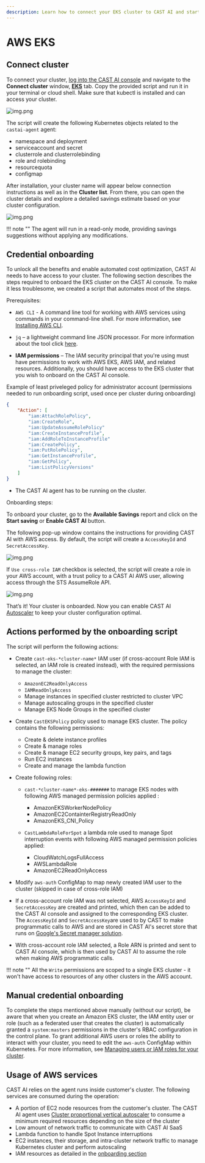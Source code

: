 ```yaml
---
description: Learn how to connect your EKS cluster to CAST AI and start optimizing your cloud costs.
---
```


# AWS EKS

## Connect cluster

To connect your cluster, [log into the CAST AI console](https://console.cast.ai/external-clusters/new) and navigate to the **Connect cluster** window, [**EKS**](https://console.cast.ai/external-clusters/new#eks) tab. Copy the provided script and run it in your terminal or cloud shell. Make sure that kubectl is installed and can access your cluster.

![img.png](../screenshots/connect-cluster-2.png)

The script will create the following Kubernetes objects related to the `castai-agent` agent:

- namespace and deployment
- serviceaccount and secret
- clusterrole and clusterrolebinding
- role and rolebinding
- resourcequota
- configmap

After installation, your cluster name will appear below connection instructions as well as in the **Cluster list**. From there, you can open the cluster details and explore a detailed savings estimate based on your cluster configuration.

![img.png](../screenshots/connect-cluster-3.png)

!!! note ""
    The agent will run in a read-only mode, providing savings suggestions without applying any modifications.

## Credential onboarding

To unlock all the benefits and enable automated cost optimization, CAST AI needs to have access to your cluster. The following
section describes the steps required to onboard the EKS cluster on the CAST AI console. To make it less troublesome, we created
a script that automates most of the steps.

Prerequisites:

- `AWS CLI` - A command line tool for working with AWS services using commands in your command-line shell. For more
  information, see [Installing AWS CLI](https://docs.aws.amazon.com/cli/latest/userguide/install-cliv2.html).

- `jq` – a lightweight command line JSON processor. For more information about the tool click [here](https://stedolan.github.io/jq/).

- **IAM permissions** – The IAM security principal that you're using must have permissions to work with AWS EKS, AWS IAM,
  and related resources. Additionally, you should have access to the EKS cluster that you wish to onboard on the CAST AI console.
  
Example of least priveleged policy for administrator account (permissions needed to run onboarding script, used once per cluster during onboarding)

```json
{
    "Action": [
        "iam:AttachRolePolicy",
        "iam:CreateRole",
        "iam:UpdateAssumeRolePolicy"
        "iam:CreateInstanceProfile",
        "iam:AddRoleToInstanceProfile"
        "iam:CreatePolicy",
        "iam:PutRolePolicy",
        "iam:GetInstanceProfile",
        "iam:GetPolicy",
        "iam:ListPolicyVersions"
    ]
}
```

- The CAST AI agent has to be running on the cluster.

Onboarding steps:

To onboard your cluster, go to the **Available Savings** report and click on the **Start saving** or **Enable CAST AI** button.

The following pop-up window contains the instructions for providing CAST AI with AWS access. By default, the script will create a `AccessKeyId` and `SecretAccessKey`.

![img.png](../screenshots/connect-cluster-6.png)

If `Use cross-role IAM` checkbox is selected, the script will create a role in your AWS account, with a trust policy to a CAST AI AWS user, allowing access through the STS AssumeRole API.

![img.png](../screenshots/connect-cluster-5.png)

That’s it! Your cluster is onboarded. Now you can enable CAST AI [Autoscaler](../../product-overview/console/autoscaler.md) to keep your cluster configuration optimal.

## Actions performed by the onboarding script

The script will perform the following actions:

- Create `cast-eks-*cluster-name*` IAM user (if cross-account Role IAM is selected, an IAM role is created instead), with the required permissions to manage the cluster:
    - `AmazonEC2ReadOnlyAccess`
    - `IAMReadOnlyAccess`
    - Manage instances in specified cluster restricted to cluster VPC
    - Manage autoscaling groups in the specified cluster
    - Manage EKS Node Groups in the specified cluster

- Create `CastEKSPolicy` policy used to manage EKS cluster. The policy contains the following permissions:
    - Create & delete instance profiles
    - Create & manage roles
    - Create & manage EC2 security groups, key pairs, and tags
    - Run EC2 instances
    - Create and manage the lambda function

- Create following roles:
    - `cast-*cluster-name*-eks-#######` to manage EKS nodes with following AWS managed permission policies applied :
        - AmazonEKSWorkerNodePolicy
        - AmazonEC2ContainterRegistryReadOnly
        - AmazonEKS_CNI_Policy

    - `CastLambdaRoleForSpot` a lambda role used to manage Spot interruption events with following AWS managed permission policies applied:
        - CloudWatchLogsFullAccess
        - AWSLambdaRole
        - AmazonEC2ReadOnlyAccess

- Modify `aws-auth` ConfigMap to map newly created IAM user to the cluster (skipped in case of cross-role IAM)
- If a cross-account role IAM was not selected, AWS `AccessKeyId` and `SecretAccessKey` are created and printed, which then can be added to the CAST AI console and assigned to the corresponding EKS cluster. The `AccessKeyId` and `SecretAccessKey`are used to by CAST to make programmatic calls to AWS and are stored in CAST AI's secret store that runs on [Google's Secret manager solution](https://cloud.google.com/secret-manager).
- With cross-account role IAM selected, a Role ARN is printed and sent to CAST AI console, which is then used by CAST AI to assume the role when making AWS programmatic calls.

!!! note ""
    All the `Write` permissions are scoped to a single EKS cluster - it won't have access to resources of any other clusters in the AWS account.

## Manual credential onboarding

To complete the steps mentioned above manually (without our script), be aware that when you create an Amazon EKS cluster, the IAM entity user or role (such as a federated user that creates the cluster) is automatically granted a `system:masters` permissions in the cluster's RBAC configuration in the control plane. To grant additional AWS users or roles the ability to interact with your cluster, you need to edit the `aws-auth` ConfigMap within Kubernetes. For more information, see [Managing users or IAM roles for your cluster](https://docs.aws.amazon.com/eks/latest/userguide/add-user-role.html).

## Usage of AWS services

CAST AI relies on the agent runs inside customer's cluster. The following services are consumed during the operation:

- A portion of EC2 node resources from the customer's cluster. The CAST AI agent uses [Cluster proportional vertical autoscaler](https://github.com/kubernetes-sigs/cluster-proportional-vertical-autoscaler#calculation-of-resource-requests-and-limits) to consume a minimum required resources depending on the size of the cluster
- Low amount of network traffic to communicate with CAST AI SaaS
- Lambda function to handle Spot Instance interruptions
- EC2 instances, their storage, and intra-cluster network traffic to manage Kubernetes cluster and perform autoscaling
- IAM resources as detailed in the [onboarding section](#actions-performed-by-the-onboarding-script)
